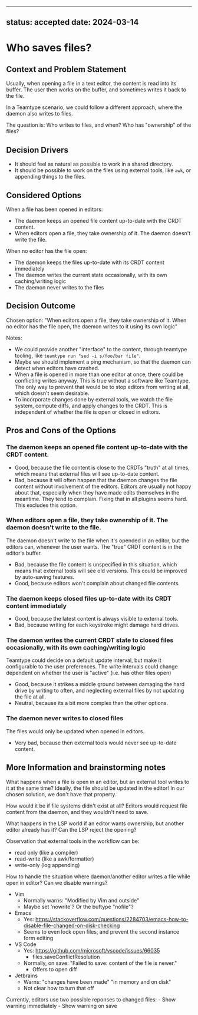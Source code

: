<!--
SPDX-FileCopyrightText: 2024 blinry <mail@blinry.org>
SPDX-FileCopyrightText: 2024 zormit <nt4u@kpvn.de>

SPDX-License-Identifier: CC-BY-SA-4.0
-->

---
status: accepted
date: 2024-03-14
---
# Who saves files?

## Context and Problem Statement

Usually, when opening a file in a text editor, the content is read into its buffer. The user then works on the buffer, and sometimes writes it back to the file.

In a Teamtype scenario, we could follow a different approach, where the daemon also writes to files.

The question is: Who writes to files, and when? Who has "ownership" of the files?

## Decision Drivers

* It should feel as natural as possible to work in a shared directory.
* It should be possible to work on the files using external tools, like `awk`, or appending things to the files.

## Considered Options

When a file has been opened in editors:

* The daemon keeps an opened file content up-to-date with the CRDT content.
* When editors open a file, they take ownership of it. The daemon doesn't write the file.

When no editor has the file open:

* The daemon keeps the files up-to-date with its CRDT content immediately
* The daemon writes the current state occasionally, with its own caching/writing logic
* The daemon never writes to the files

## Decision Outcome

Chosen option: "When editors open a file, they take ownership of it. When no editor has the file open, the daemon writes to it using its own logic"

Notes:

- We could provide another "interface" to the content, through teamtype tooling, like `teamtype run "sed -i s/foo/bar file"`.
- Maybe we should implement a ping mechanism, so that the daemon can detect when editors have crashed.
- When a file is opened in more than one editor at once, there could be conflicting writes anyway. This is true without a software like Teamtype. The only way to prevent that would be to stop editors from writing at all, which doesn't seem desirable.
- To incorporate changes done by external tools, we watch the file system, compute diffs, and apply changes to the CRDT. This is independent of whether the file is open or closed in editors.

## Pros and Cons of the Options

### The daemon keeps an opened file content up-to-date with the CRDT content.

* Good, because the file content is close to the CRDTs "truth" at all times, which means that external files will see up-to-date content.
* Bad, because it will often happen that the daemon changes the file content without involvement of the editors. Editors are usually not happy about that, especially when they have made edits themselves in the meantime. They tend to complain. Fixing that in all plugins seems hard. This excludes this option.

### When editors open a file, they take ownership of it. The daemon doesn't write to the file.

The daemon doesn't write to the file when it's opended in an editor, but the editors can, whenever the user wants. The "true" CRDT content is in the editor's buffer.

* Bad, because the file content is unspecified in this situation, which means that external tools will see old versions. This could be improved by auto-saving features.
* Good, because editors won't complain about changed file contents.

### The daemon keeps closed files up-to-date with its CRDT content immediately

* Good, because the latest content is always visible to external tools.
* Bad, because writing for each keystroke might damage hard drives.

### The daemon writes the current CRDT state to closed files occasionally, with its own caching/writing logic

Teamtype could decide on a default update interval, but make it configurable to the user preferences. The write intervals could change dependent on whether the user is "active" (i.e. has other files open)

* Good, because it strikes a middle ground between damaging the hard drive by writing to often, and neglecting external files by not updating the file at all.
* Neutral, because its a bit more complex than the other options.

### The daemon never writes to closed files

The files would only be updated when opened in editors.

* Very bad, because then external tools would never see up-to-date content.

## More Information and brainstorming notes

What happens when a file is open in an editor, but an external tool writes to it at the same time? Ideally, the file should be updated in the editor! In our chosen solution, we don't have that property.

How would it be if file systems didn't exist at all? Editors would request file content from the daemon, and they wouldn't need to save.

What happens in the LSP world if an editor wants ownership, but another editor already has it? Can the LSP reject the opening?

Observation that external tools in the workflow can be:
- read only (like a compiler)
- read-write (like a awk/formatter)
- write-only (log appending)

How to handle the situation where daemon/another editor writes a file while open in editor? Can we disable warnings?

- Vim
    - Normally warns: "Modified by Vim and outside"
    - Maybe set 'nowrite'? Or the buftype "nofile"?
- Emacs
    - Yes: https://stackoverflow.com/questions/2284703/emacs-how-to-disable-file-changed-on-disk-checking
    - Seems to even lock open files, and prevent the second instance form editing
- VS Code
    - Yes: https://github.com/microsoft/vscode/issues/66035
        - files.saveConflictResolution
    - Normally, on save: "Failed to save: content of the file is newer."
        - Offers to open diff
- Jetbrains
    - Warns: "changes have been made" "in memory and on disk"
    - Not clear how to turn that off

Currently, editors use two possible reponses to changed files:
    - Show warning immediately
    - Show warning on save
